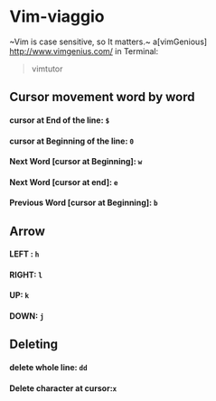 # Vim-viaggio
~Vim is case sensitive, so It matters.~
a[vimGenious] http://www.vimgenius.com/
in Terminal: 
> vimtutor

## Cursor movement word by word
#### cursor at End of the line: `$`
#### cursor at Beginning of the line: `0`
#### Next Word [cursor at Beginning]: `w`
#### Next Word [cursor at end]: `e`
#### Previous Word [cursor at Beginning]: `b`

## Arrow
#### LEFT : `h`
#### RIGHT: `l`
#### UP: `k`
#### DOWN: `j`

## Deleting 
#### delete whole line: `dd`
#### Delete character at cursor:`x`




